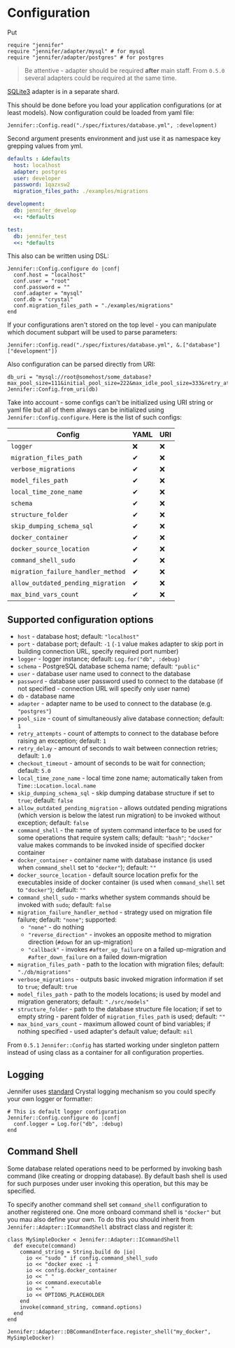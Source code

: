 # Configuration

Put

```crystal
require "jennifer"
require "jennifer/adapter/mysql" # for mysql
require "jennifer/adapter/postgres" # for postgres
```

> Be attentive - adapter should be required **after** main staff. From `0.5.0` several adapters could be required at the same time.

[SQLite3](https://github.com/imdrasil/jennifer_sqlite3_adapter) adapter is in a separate shard.

This should be done before you load your application configurations (or at least models). Now configuration could be loaded from yaml file:

```crystal
Jennifer::Config.read("./spec/fixtures/database.yml", :development)
```

Second argument presents environment and just use it as namespace key grepping values from yml.

```yaml
defaults : &defaults
  host: localhost
  adapter: postgres
  user: developer
  password: 1qazxsw2
  migration_files_path: ./examples/migrations

development:
  db: jennifer_develop
  <<: *defaults

test:
  db: jennifer_test
  <<: *defaults
```

This also can be written using DSL:

```crystal
Jennifer::Config.configure do |conf|
  conf.host = "localhost"
  conf.user = "root"
  conf.password = ""
  conf.adapter = "mysql"
  conf.db = "crystal"
  conf.migration_files_path = "./examples/migrations"
end
```

If your configurations aren't stored on the top level - you can manipulate which document subpart will be used to parse parameters:

```crystal
Jennifer::Config.read("./spec/fixtures/database.yml", &.["database"]["development"])
```

Also configuration can be parsed directly from URI:

```crystal
db_uri = "mysql://root@somehost/some_database?max_pool_size=111&initial_pool_size=222&max_idle_pool_size=333&retry_attempts=444&checkout_timeout=555&retry_delay=666"
Jennifer::Config.from_uri(db)
```

Take into account - some configs can't be initialized using URI string or yaml file but all of them always can be initialized using `Jennifer::Config.configure`. Here is the list of such configs:

| Config | YAML | URI |
| --- | --- | --- |
| `logger` | ❌ | ❌ |
| `migration_files_path` | ✔ | ❌ |
| `verbose_migrations` | ✔ | ❌ |
| `model_files_path` | ✔ | ❌ |
| `local_time_zone_name` | ✔ | ❌ |
| `schema` | ✔ | ❌ |
| `structure_folder` | ✔ | ❌ |
| `skip_dumping_schema_sql` | ✔ | ❌ |
| `docker_container` | ✔ | ❌ |
| `docker_source_location` | ✔ | ❌ |
| `command_shell_sudo` | ✔ | ❌ |
| `migration_failure_handler_method` | ✔ | ❌ |
| `allow_outdated_pending_migration` | ✔ | ❌ |
| `max_bind_vars_count` | ✔ | ❌ |

## Supported configuration options

* `host` - database host; default: `"localhost"`
* `port` - database port; default: `-1` (`-1` value makes adapter to skip port in building connection URL, specify required port number)
* `logger` - logger instance; default: `Log.for("db", :debug)`
* `schema` - PostgreSQL database schema name; default: `"public"`
* `user` - database user name used to connect to the database
* `password` - database user password used to connect to the database (if not specified - connection URL will specify only user name)
* `db` - database name
* `adapter` - adapter name to be used to connect to the database (e.g. `"postgres"`)
* `pool_size` - count of simultaneously alive database connection; default: `1`
* `retry_attempts` - count of attempts to connect to the database before raising an exception; default: `1`
* `retry_delay` - amount of seconds to wait between connection retries; default: `1.0`
* `checkout_timeout` - amount of seconds to be wait for connection; default: `5.0`
* `local_time_zone_name` - local time zone name; automatically taken from `Time::Location.local.name`
* `skip_dumping_schema_sql` - skip dumping database structure if set to `true`; default: `false`
* `allow_outdated_pending_migration` - allows outdated pending migrations (which version is below the latest run migration) to be invoked without exception; default: `false`
* `command_shell` - the name of system command interface to be used for some operations that require system calls; default: `"bash"`; `"docker"` value makes commands to be invoked inside of specified docker container
* `docker_container` - container name with database instance (is used when `command_shell` set to `"docker"`); default: `""`
* `docker_source_location` - default source location prefix for the executables inside of docker container (is used when `command_shell` set to `"docker"`); default: `""`
* `command_shell_sudo` - marks whether system commands should be invoked with `sudo`; default: `false`
* `migration_failure_handler_method` - strategy used on migration file failure; default: `"none"`; supported:
  * `"none"` - do nothing
  * `"reverse_direction"` - invokes an opposite method to migration direction (`#down` for an up-migration)
  * `"callback"` - invokes `#after_up_failure` on a failed up-migration and `#after_down_failure` on a failed down-migration
* `migration_files_path` - path to the location with migration files; default: `"./db/migrations"`
* `verbose_migrations` - outputs basic invoked migration information if set to `true`; default: `true`
* `model_files_path` - path to the models locations; is used by model and migration generators; default: `"./src/models"`
* `structure_folder` - path to the database structure file location; if set to empty string - parent folder of `migration_files_path` is used; default: `""`
* `max_bind_vars_count` - maximum allowed count of bind variables; if nothing specified - used adapter's default value; default: `nil`

From `0.5.1` `Jennifer::Config` has started working under singleton pattern instead of using class as a container for all configuration properties.

## Logging

Jennifer uses [standard](https://crystal-lang.org/api/0.34.0/Log.html) Crystal logging mechanism so you could specify your own logger or formatter:

```crystal
# This is default logger configuration
Jennifer::Config.configure do |conf|
  conf.logger = Log.for("db", :debug)
end
```

## Command Shell

Some database related operations need to be performed by invoking bash command (like creating or dropping database). By default bash shell is used for such purposes under user invoking this operation, but this may be specified.

To specify another command shell set `command_shell` configuration to another registered one. One more onboard command shell is `"docker"` but you mau also define your own. To do this you should inherit from `Jennifer::Adapter::ICommandShell` abstract class and register it:

```crystal
class MySimpleDocker < Jennifer::Adapter::ICommandShell
  def execute(command)
    command_string = String.build do |io|
      io << "sudo " if config.command_shell_sudo
      io << "docker exec -i "
      io << config.docker_container
      io << " "
      io << command.executable
      io << " "
      io << OPTIONS_PLACEHOLDER
    end
    invoke(command_string, command.options)
  end
end

Jennifer::Adapter::DBCommandInterface.register_shell("my_docker", MySimpleDocker)
```
